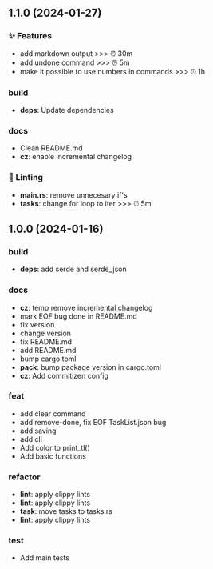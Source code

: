 ## 1.1.0 (2024-01-27)

### ✨ Features

- add markdown output >>> ⏰ 30m
- add undone command >>> ⏰ 5m
- make it possible to use numbers in commands >>> ⏰ 1h

### build

- **deps**: Update dependencies

### docs

- Clean README.md
- **cz**: enable incremental changelog

### 🚨 Linting

- **main.rs**: remove unnecesary if's
- **tasks**: change for loop to iter >>> ⏰ 5m

## 1.0.0 (2024-01-16)

### build

- **deps**: add serde and serde_json

### docs

- **cz**: temp remove incremental changelog
- mark EOF bug done in README.md
- fix version
- change version
- fix README.md
- add README.md
- bump cargo.toml
- **pack**: bump package version in cargo.toml
- **cz**: Add commitizen config

### feat

- add clear command
- add remove-done, fix EOF TaskList.json bug
- add saving
- add cli
- Add color to print_tl()
- Add basic functions

### refactor

- **lint**: apply clippy lints
- **lint**: apply clippy lints
- **task**: move tasks to tasks.rs
- **lint**: apply clippy lints

### test

- Add main tests
